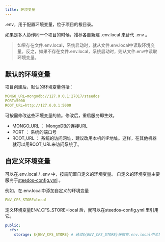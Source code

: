 ```yaml
---
title: 环境变量
---
```


.env，用于配置环境变量，位于项目的根目录。

如果是多人协作同一个项目的时候，推荐各自新建 .env.local 来替代 .env 。

> 如果存在文件.env.local，系统启动时，就从文件.env.local中读取环境变量。反之，如果不存在文件.env.local，系统启动时，则从文件.env中读取环境变量。

## 默认的环境变量

项目创建后，默认的环境变量包括：

```yml
MONGO_URL=mongodb://127.0.0.1:27017/steedos
PORT=5000
ROOT_URL=http://127.0.0.1:5000
```

可按需修改这些环境变量的值。修改后，重启服务即生效。
- MONGO_URL ： MongoDB的连接URL
- PORT ： 系统的端口号 
- ROOT_URL ： 系统的访问网址，建议改用本机的IP地址。这样，在其他机器就可以用ROOT_URL来访问系统了。

## 自定义环境变量

可以在.env.local / .env 中，按需配置自定义的环境变量。 自定义的环境变量主要服务于[steedos-config.yml](https://www.steedos.com/developer/steedos_config) 。

例如，在.env.local中添加自定义的环境变量

```yml
ENV_CFS_STORE=local
```

定义环境变量ENV_CFS_STORE=local 后，就可以在steedos-config.yml 里引用它。

```yml
public:
  cfs:
    storage: ${ENV_CFS_STORE} # 通过${ENV_CFS_STORE}获取在.env.local中添加的变量的值
```